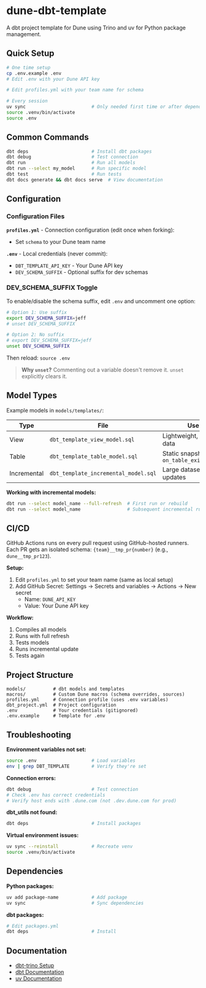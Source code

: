 # dune-dbt-template

A dbt project template for Dune using Trino and uv for Python package management.

## Quick Setup

```bash
# One time setup
cp .env.example .env
# Edit .env with your Dune API key

# Edit profiles.yml with your team name for schema

# Every session
uv sync                        # Only needed first time or after dependency changes
source .venv/bin/activate
source .env
```

## Common Commands

```bash
dbt deps                       # Install dbt packages
dbt debug                      # Test connection
dbt run                        # Run all models
dbt run --select my_model      # Run specific model
dbt test                       # Run tests
dbt docs generate && dbt docs serve  # View documentation
```

## Configuration

### Configuration Files

**`profiles.yml`** - Connection configuration (edit once when forking):
- Set `schema` to your Dune team name

**`.env`** - Local credentials (never commit):
- `DBT_TEMPLATE_API_KEY` - Your Dune API key
- `DEV_SCHEMA_SUFFIX` - Optional suffix for dev schemas

### DEV_SCHEMA_SUFFIX Toggle

To enable/disable the schema suffix, edit `.env` and uncomment one option:

```bash
# Option 1: Use suffix
export DEV_SCHEMA_SUFFIX=jeff
# unset DEV_SCHEMA_SUFFIX

# Option 2: No suffix
# export DEV_SCHEMA_SUFFIX=jeff
unset DEV_SCHEMA_SUFFIX
```

Then reload: `source .env`

> **Why `unset`?** Commenting out a variable doesn't remove it. `unset` explicitly clears it.

## Model Types

Example models in `models/templates/`:

| Type | File | Use Case |
|------|------|----------|
| View | `dbt_template_view_model.sql` | Lightweight, always fresh data |
| Table | `dbt_template_table_model.sql` | Static snapshots, uses `on_table_exists='replace'` |
| Incremental | `dbt_template_incremental_model.sql` | Large datasets, efficient updates |

**Working with incremental models:**
```bash
dbt run --select model_name --full-refresh  # First run or rebuild
dbt run --select model_name                 # Subsequent incremental runs
```

## CI/CD

GitHub Actions runs on every pull request using GitHub-hosted runners. Each PR gets an isolated schema: `{team}__tmp_pr{number}` (e.g., `dune__tmp_pr123`).

**Setup:**
1. Edit `profiles.yml` to set your team name (same as local setup)
2. Add GitHub Secret: Settings → Secrets and variables → Actions → New secret
   - Name: `DUNE_API_KEY`
   - Value: Your Dune API key

**Workflow:**
1. Compiles all models
2. Runs with full refresh
3. Tests models
4. Runs incremental update
5. Tests again

## Project Structure

```
models/          # dbt models and templates
macros/          # Custom Dune macros (schema overrides, sources)
profiles.yml     # Connection profile (uses .env variables)
dbt_project.yml  # Project configuration
.env             # Your credentials (gitignored)
.env.example     # Template for .env
```

## Troubleshooting

**Environment variables not set:**
```bash
source .env                    # Load variables
env | grep DBT_TEMPLATE        # Verify they're set
```

**Connection errors:**
```bash
dbt debug                      # Test connection
# Check .env has correct credentials
# Verify host ends with .dune.com (not .dev.dune.com for prod)
```

**dbt_utils not found:**
```bash
dbt deps                       # Install packages
```

**Virtual environment issues:**
```bash
uv sync --reinstall            # Recreate venv
source .venv/bin/activate
```

## Dependencies

**Python packages:**
```bash
uv add package-name            # Add package
uv sync                        # Sync dependencies
```

**dbt packages:**
```bash
# Edit packages.yml
dbt deps                       # Install
```

## Documentation

- [dbt-trino Setup](https://docs.getdbt.com/docs/core/connect-data-platform/trino-setup)
- [dbt Documentation](https://docs.getdbt.com/)
- [uv Documentation](https://github.com/astral-sh/uv)
